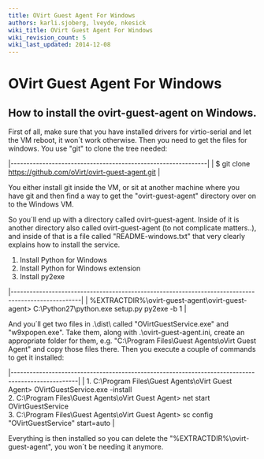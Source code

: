 ```yaml
---
title: OVirt Guest Agent For Windows
authors: karli.sjoberg, lveyde, nkesick
wiki_title: OVirt Guest Agent For Windows
wiki_revision_count: 5
wiki_last_updated: 2014-12-08
---
```


# OVirt Guest Agent For Windows

## How to install the ovirt-guest-agent on Windows.

First of all, make sure that you have installed drivers for virtio-serial and let the VM reboot, it won´t work otherwise. Then you need to get the files for windows. You use "git" to clone the tree needed:

|--------------------------------------------------------------|
| $ git clone <https://github.com/oVirt/ovirt-guest-agent.git> |

You either install git inside the VM, or sit at another machine where you have git and then find a way to get the "ovirt-guest-agent" directory over on to the Windows VM.

So you´ll end up with a directory called ovirt-guest-agent. Inside of it is another directory also called ovirt-guest-agent (to not complicate matters..), and inside of that is a file called "README-windows.txt" that very clearly explains how to install the service.

1.  Install Python for Windows
2.  Install Python for Windows extension
3.  Install py2exe

|----------------------------------------------------------------------------------------------------|
| %EXTRACTDIR%\\ovirt-guest-agent\\ovirt-guest-agent> C:\\Python27\\python.exe setup.py py2exe -b 1 |

And you´ll get two files in .\\dist\\ called "OVirtGuestService.exe" and "w9xpopen.exe". Take them, along with .\\ovirt-guest-agent.ini, create an appropriate folder for them, e.g. "C:\\Program Files\\Guest Agents\\oVirt Guest Agent" and copy those files there. Then you execute a couple of commands to get it installed:

|---------------------------------------------------------------------------------------------------|
| 1.  C:\\Program Files\\Guest Agents\\oVirt Guest Agent> OVirtGuestService.exe -install           
 2.  C:\\Program Files\\Guest Agents\\oVirt Guest Agent> net start OVirtGuestService               
 3.  C:\\Program Files\\Guest Agents\\oVirt Guest Agent> sc config "OVirtGuestService" start=auto  |

Everything is then installed so you can delete the "%EXTRACTDIR%\\ovirt-guest-agent", you won´t be needing it anymore.
